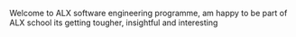 Welcome to ALX software engineering programme, am happy to be part of ALX school
its getting tougher, insightful and interesting
